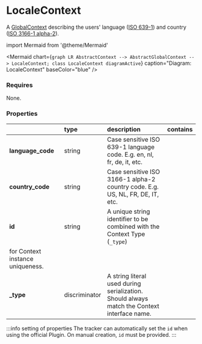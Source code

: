 # LocaleContext

A [GlobalContext](/taxonomy/reference/global-contexts/overview.md) describing the users' language ([ISO 639-1](https://en.wikipedia.org/wiki/List_of_ISO_639-1_codes)) and country ([ISO 3166-1 alpha-2](https://en.wikipedia.org/wiki/ISO_3166-1_alpha-2#Officially_assigned_code_elements)).

import Mermaid from '@theme/Mermaid'

<Mermaid chart={`
    graph LR
      AbstractContext --> AbstractGlobalContext --> LocaleContext;
    class LocaleContext diagramActive
  `}
  caption="Diagram: LocaleContext"
  baseColor="blue"
/>

### Requires

None.

### Properties

|                   | type          | description                                                                                                 | contains |
|:------------------|:--------------|:------------------------------------------------------------------------------------------------------------|:---------|
| **language_code** | string        | Case sensitive ISO 639-1 language code. E.g. en, nl, fr, de, it, etc.                                       |          |
| **country_code**  | string        | Case sensitive ISO 3166-1 alpha-2 country code. E.g. US, NL, FR, DE, IT, etc.                               |          |
| **id**            | string        | A unique string identifier to be combined with the Context Type (`_type`) 
for Context instance uniqueness. |          |
| **_type**         | discriminator | A string literal used during serialization. Should always match the Context interface name.                 |          |

:::info setting of properties
The tracker can automatically set the `id` when using the official Plugin. On manual creation, `id` must be provided. 
:::
